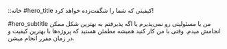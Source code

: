 ::خانه
#hero_title
کیفیتی که شما را
شگفت‌زده خواهد کرد!

#hero_subtitle
من یا مسئولیتی رو نمی‌پذیرم یا اگه پذیرفتم به بهترین شکل ممکن انجامش میدم. وقتی با من کار کنید همیشه مطمئن هستید که پروژه‌ها با بهترین کیفیت و در زمان مقرر انجام میشن.
